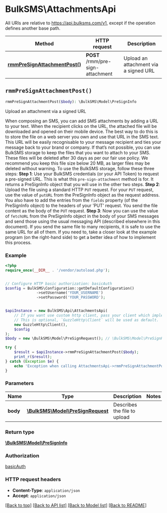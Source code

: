 # BulkSMS\AttachmentsApi

All URIs are relative to https://api.bulksms.com/v1, except if the operation defines another base path.

| Method | HTTP request | Description |
| ------------- | ------------- | ------------- |
| [**rmmPreSignAttachmentPost()**](AttachmentsApi.md#rmmPreSignAttachmentPost) | **POST** /rmm/pre-sign-attachment | Upload an attachment via a signed URL |


## `rmmPreSignAttachmentPost()`

```php
rmmPreSignAttachmentPost($body): \BulkSMS\Model\PreSignInfo
```

Upload an attachment via a signed URL

When composing an SMS, you can add SMS attachments by adding a URL to your text. When the recipient clicks on the URL, the attached file will be downloaded and opened on their mobile device.    The best way to do this is to store the file on a web server you own and use that URL in the SMS text. This URL will be easily recognisable to your message recipient and ties your message back to your brand or company.   If that’s not possible, you can use BulkSMS storage to keep the files that you want to attach to your SMS. These files will be deleted after 30 days as per our fair use policy.    We recommend you keep this file size below 20 MB, as larger files may be deleted without warning.   To use the BulkSMS storage, follow these three steps:  **Step 1**: Use your BulkSMS credentials (or your API Token) to request a pre-signed URL.  This is what this `pre-sign-attachment` method is for.  It returns a PreSignInfo object that you will use in the other two steps.  **Step 2**: Upload the file using a standard HTTP `PUT` request. For your `PUT` request, use the value of `putURL` from the PreSignInfo object as the request address.  You also have to add the entries from the `fields` property (of the PreSignInfo object) to the headers of your 'PUT' request. You send the file content as the body of the `PUT` request.  **Step 3**: Now you can use the value of `fetchURL` from the PreSignInfo object in the body of your SMS messages and send those using the usual messaging API (described elsewhere in this document).  If you send the same file to many recipients, it is safe to use the same URL for all of them.  If you need to, take a closer look at the example program (on the right-hand side) to get a better idea of how to implement this process.

### Example

```php
<?php
require_once(__DIR__ . '/vendor/autoload.php');


// Configure HTTP basic authorization: basicAuth
$config = BulkSMS\Configuration::getDefaultConfiguration()
              ->setUsername('YOUR_USERNAME')
              ->setPassword('YOUR_PASSWORD');


$apiInstance = new BulkSMS\Api\AttachmentsApi(
    // If you want use custom http client, pass your client which implements `GuzzleHttp\ClientInterface`.
    // This is optional, `GuzzleHttp\Client` will be used as default.
    new GuzzleHttp\Client(),
    $config
);
$body = new \BulkSMS\Model\PreSignRequest(); // \BulkSMS\Model\PreSignRequest | Describes the file to upload

try {
    $result = $apiInstance->rmmPreSignAttachmentPost($body);
    print_r($result);
} catch (Exception $e) {
    echo 'Exception when calling AttachmentsApi->rmmPreSignAttachmentPost: ', $e->getMessage(), PHP_EOL;
}
```

### Parameters

| Name | Type | Description  | Notes |
| ------------- | ------------- | ------------- | ------------- |
| **body** | [**\BulkSMS\Model\PreSignRequest**](../Model/PreSignRequest.md)| Describes the file to upload | |

### Return type

[**\BulkSMS\Model\PreSignInfo**](../Model/PreSignInfo.md)

### Authorization

[basicAuth](../../README.md#basicAuth)

### HTTP request headers

- **Content-Type**: `application/json`
- **Accept**: `application/json`

[[Back to top]](#) [[Back to API list]](../../README.md#endpoints)
[[Back to Model list]](../../README.md#models)
[[Back to README]](../../README.md)
